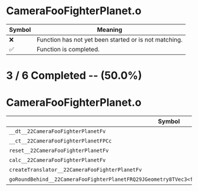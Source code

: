 # CameraFooFighterPlanet.o
| Symbol | Meaning 
| ------------- | ------------- 
| :x: | Function has not yet been started or is not matching. 
| :white_check_mark: | Function is completed. 


# 3 / 6 Completed -- (50.0%)
# CameraFooFighterPlanet.o
| Symbol | Decompiled? |
| ------------- | ------------- |
| `__dt__22CameraFooFighterPlanetFv` | :white_check_mark: |
| `__ct__22CameraFooFighterPlanetFPCc` | :white_check_mark: |
| `reset__22CameraFooFighterPlanetFv` | :x: |
| `calc__22CameraFooFighterPlanetFv` | :x: |
| `createTranslator__22CameraFooFighterPlanetFv` | :white_check_mark: |
| `goRoundBehind__22CameraFooFighterPlanetFRQ29JGeometry8TVec3<f>RQ29JGeometry8TVec3<f>RQ29JGeometry8TVec3<f>` | :x: |
